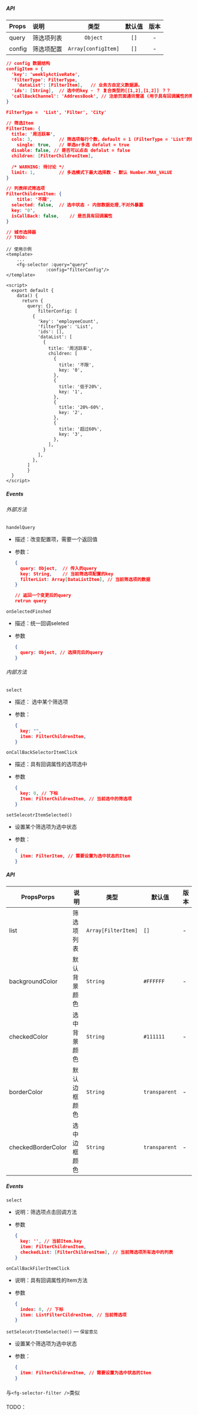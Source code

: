 #### <fg-selector />

##### API

| Props  | 说明       |        类型         | 默认值 | 版本 |
| :----- | :--------- | :-----------------: | :----: | :--: |
| query  | 筛选项列表 |      `Object`       |  `[]`  |  -   |
| config | 筛选项配置 | `Array[configItem]` |  `[]`  |  -   |

```json
// config 数据结构
configItem = {
  'key': 'weeklyActiveRate',
  'filterType': FilterType,
	'dataList': [FilterItem],	// 业务方自定义数据源。
  'ids': [String],	// 选中的key - ？ 复合类型的[[1,2],[1,2]] ？？
  'callBackChannel': 'AddressBook',	// 注册页面通讯管道 (用于具有回调属性的筛选项注册响应的管道)
}

FilterType =  'List', 'Filter', 'City'

// 筛选Item
FilterItem: {
  title: '周活跃率',
  cols: 3,			// 筛选项每行个数，default = 1 (FilterType = 'List'的时候固定为 1)
	single: true,	// 单选or多选 defalut = true
  disable: false, // 是否可以点击 defalut = false
  children: [FilterChildrenItem],
  
  /* WARNING: 待讨论 */
  limit: 1, 		// 多选模式下最大选择数 - 默认 Number.MAX_VALUE 
}

// 列表样式筛选项
FilterChildrenItem: {
	title: '不限',
  selected: false,	// 选中状态 - 内部数据处理,不对外暴露
  key: '0',
  isCallBack: false,	// 是否具有回调属性
}

// 城市选择器
// TODO: 
```

```vue
// 使用示例
<template>
	...
	<fg-selector :query="query" 
               :config="filterConfig"/>
</template>

<script>
  export default {
  	data() {
      return {
        query: {},
  			filterConfig: [
          {
            'key': 'employeeCount',
            'filterType': 'List',
            'ids': [],
            'dataList': [
              {
                title: '周活跃率',
                children: [
                  {
                    title: '不限',
                    key: '0',
                  },
                  {
                    title: '低于20%',
                    key: '1',
                  },
                  {
                    title: '20%-60%',
                    key: '2',
                  },
                  {
                    title: '超过60%',
                    key: '3',
                  },
                ],
              }
            ],
          },
        ]
    	}
  }
</script>
```

##### Events

###### 外部方法

`handelQuery` 

- 描述：改变配置项，需要一个返回值

- 参数：

  ```json
  {
    query: Object,	// 传入的query
    key: String,	// 当前筛选项配置的key
    filterList: Array[DataListItem], // 当前筛选项的数据
  }
  
  // 返回一个变更后的query
  retrun query
  ```

`onSelectedFinshed`

- 描述：统一回调seleted

- 参数

  ```json
  {
    query: Object, // 选择完后的query
  }
  ```

###### 内部方法

`select`

- 描述： 选中某个筛选项

- 参数：

  ```json
  {
    key: "",
    item: FilterChildrenItem,
  }
  ```

`onCallBackSelectorItemClick` 

- 描述：具有回调属性的选项选中

- 参数

  ```json
  {
    key: 0, // 下标
    Item: FilterChildrenItem, // 当前选中的筛选项
  }
  ```

`setSelecotrItemSelected()` 

- 设置某个筛选项为选中状态

- 参数：

  ```json
  {
    item: FilterItem, // 需要设置为选中状态的Item
  }
  ```

#### <fg-selector-filter />

##### API

| PropsPorps         | 说明         | 类型                | 默认值        | 版本 |
| ------------------ | ------------ | ------------------- | ------------- | ---- |
| list               | 筛选项列表   | `Array[FilterItem]` | `[]`          | -    |
| backgroundColor    | 默认背景颜色 | `String`            | `#FFFFFF`     | -    |
| checkedColor       | 选中背景颜色 | `String`            | `#111111`     | -    |
| borderColor        | 默认边框颜色 | `String`            | `transparent` | -    |
| checkedBorderColor | 选中边框颜色 | `String`            | `transparent` | -    |

##### Events

`select`

- 说明：筛选项点击回调方法

- 参数

  ```json
  {
    key: '', // 当前Item.key
    item: FilterChildrenItem,
    checkedList: [FilterChildrenItem], // 当前筛选项所有选中的列表
  }
  ```

`onCallBackFilerItemClick`

- 说明：具有回调属性的Item方法

- 参数

  ```json
  {
    index: 0, // 下标
    item: ListFilterCildrenItem, // 当前筛选项
  }
  ```

`setSelecotrItemSelected()` — `保留意见`

- 设置某个筛选项为选中状态

- 参数：

  ```json
  {
    item: FilterChildrenItem, // 需要设置为选中状态的Item
  }
  ```



#### <fg-selector-list-filter />

与`<fg-selector-filter />`类似



#### <fg-selector-city-filter />

TODO：